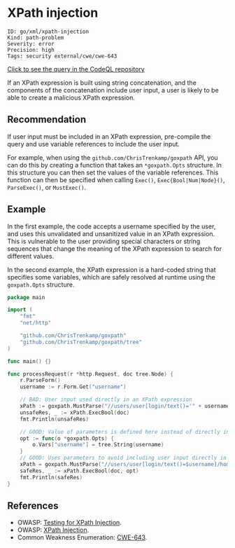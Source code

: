 # XPath injection

```
ID: go/xml/xpath-injection
Kind: path-problem
Severity: error
Precision: high
Tags: security external/cwe/cwe-643

```
[Click to see the query in the CodeQL repository](https://github.com/github/codeql-go/tree/main/ql/src/Security/CWE-643/XPathInjection.ql)

If an XPath expression is built using string concatenation, and the components of the concatenation include user input, a user is likely to be able to create a malicious XPath expression.


## Recommendation
If user input must be included in an XPath expression, pre-compile the query and use variable references to include the user input.

For example, when using the `github.com/ChrisTrenkamp/goxpath` API, you can do this by creating a function that takes an `*goxpath.Opts` structure. In this structure you can then set the values of the variable references. This function can then be specified when calling `Exec()`, `Exec{Bool|Num|Node}()`, `ParseExec()`, or `MustExec()`.


## Example
In the first example, the code accepts a username specified by the user, and uses this unvalidated and unsanitized value in an XPath expression. This is vulnerable to the user providing special characters or string sequences that change the meaning of the XPath expression to search for different values.

In the second example, the XPath expression is a hard-coded string that specifies some variables, which are safely resolved at runtime using the `goxpath.Opts` structure.


```go
package main

import (
	"fmt"
	"net/http"

	"github.com/ChrisTrenkamp/goxpath"
	"github.com/ChrisTrenkamp/goxpath/tree"
)

func main() {}

func processRequest(r *http.Request, doc tree.Node) {
	r.ParseForm()
	username := r.Form.Get("username")

	// BAD: User input used directly in an XPath expression
	xPath := goxpath.MustParse("//users/user[login/text()='" + username + "']/home_dir/text()")
	unsafeRes, _ := xPath.ExecBool(doc)
	fmt.Println(unsafeRes)

	// GOOD: Value of parameters is defined here instead of directly in the query
	opt := func(o *goxpath.Opts) {
		o.Vars["username"] = tree.String(username)
	}
	// GOOD: Uses parameters to avoid including user input directly in XPath expression
	xPath = goxpath.MustParse("//users/user[login/text()=$username]/home_dir/text()")
	safeRes, _ := xPath.ExecBool(doc, opt)
	fmt.Println(safeRes)
}

```

## References
* OWASP: [Testing for XPath Injection](https://www.owasp.org/index.php?title=Testing_for_XPath_Injection_(OTG-INPVAL-010)).
* OWASP: [XPath Injection](https://www.owasp.org/index.php/XPATH_Injection).
* Common Weakness Enumeration: [CWE-643](https://cwe.mitre.org/data/definitions/643.html).